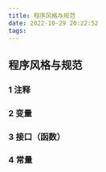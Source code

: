 ```yaml
---
title: 程序风格与规范
date: 2022-10-29 20:22:52
tags:
---
```


## 程序风格与规范

### 1   注释


### 2   变量

### 3   接口（函数）

### 4   常量

